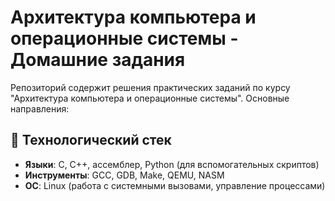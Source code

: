 # Архитектура компьютера и операционные системы - Домашние задания

Репозиторий содержит решения практических заданий по курсу "Архитектура компьютера и операционные системы". Основные направления:

## 🔧 Технологический стек
- **Языки**: C, C++, ассемблер, Python (для вспомогательных скриптов)
- **Инструменты**: GCC, GDB, Make, QEMU, NASM
- **ОС**: Linux (работа с системными вызовами, управление процессами)
